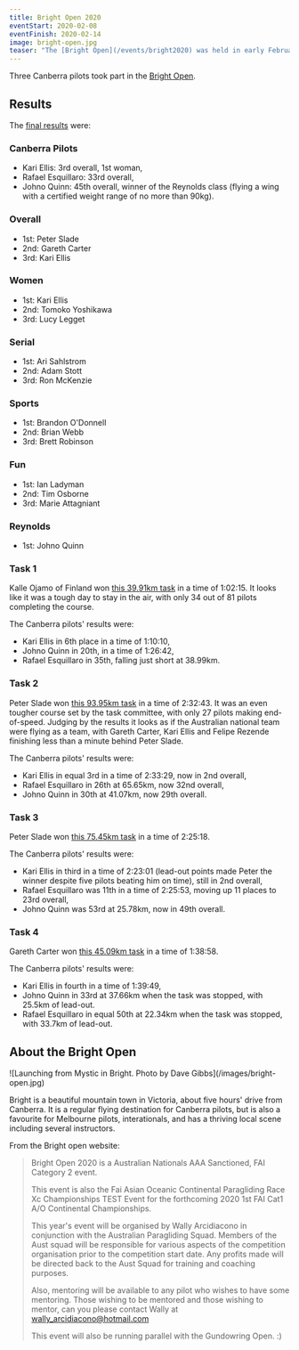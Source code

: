 ```yaml
---
title: Bright Open 2020
eventStart: 2020-02-08
eventFinish: 2020-02-14
image: bright-open.jpg
teaser: "The [Bright Open](/events/bright2020) was held in early February. Three Canberra pilots competed."
---
```

Three Canberra pilots took part in the [Bright Open](https://airtribune.com/bright-open-2020/info).

## Results

The [final results](http://xc.highcloud.net/comp_overall.html?comPk=281&tasPk=1258) were:

### Canberra Pilots

- Kari Ellis: 3rd overall, 1st woman,
- Rafael Esquillaro: 33rd overall,
- Johno Quinn: 45th overall, winner of the Reynolds class (flying a wing with a certified weight range of no more than 90kg).

### Overall

- 1st: Peter Slade
- 2nd: Gareth Carter
- 3rd: Kari Ellis

### Women

- 1st: Kari Ellis
- 2nd: Tomoko Yoshikawa
- 3rd: Lucy Legget

### Serial

- 1st: Ari Sahlstrom
- 2nd: Adam Stott
- 3rd: Ron McKenzie

### Sports

- 1st: Brandon O'Donnell
- 2nd: Brian Webb
- 3rd: Brett Robinson

### Fun

- 1st: Ian Ladyman
- 2nd: Tim Osborne
- 3rd: Marie Attagniant

### Reynolds

- 1st: Johno Quinn

### Task 1

Kalle Ojamo of Finland won [this 39.91km task](http://xc.highcloud.net/task_result.html?comPk=281&tasPk=1241) in a time of 1:02:15.
It looks like it was a tough day to stay in the air, with only 34 out of 81 pilots completing the course.

The Canberra pilots' results were:

- Kari Ellis in 6th place in a time of 1:10:10,
- Johno Quinn in 20th, in a time of 1:26:42,
- Rafael Esquillaro in 35th, falling just short at 38.99km.

### Task 2

Peter Slade won [this 93.95km task](http://xc.highcloud.net/task_result.html?comPk=281&tasPk=1256) in a time of 2:32:43.
It was an even tougher course set by the task committee, with only 27 pilots making end-of-speed.
Judging by the results it looks as if the Australian national team were flying as a team, with Gareth Carter, Kari Ellis and Felipe Rezende finishing less than a minute behind Peter Slade.

The Canberra pilots' results were:

- Kari Ellis in equal 3rd in a time of 2:33:29, now in 2nd overall, 
- Rafael Esquillaro in 26th at 65.65km, now 32nd overall,
- Johno Quinn in 30th at 41.07km, now 29th overall.

### Task 3

Peter Slade won [this 75.45km task](http://xc.highcloud.net/task_result.html?comPk=281&tasPk=1257) in a time of 2:25:18.

The Canberra pilots' results were:

- Kari Ellis in third in a time of 2:23:01 (lead-out points made Peter the winner despite five pilots beating him on time), still in 2nd overall,
- Rafael Esquillaro was 11th in a time of 2:25:53, moving up 11 places to 23rd overall,
- Johno Quinn was 53rd at 25.78km, now in 49th overall.

### Task 4

Gareth Carter won [this 45.09km task](http://xc.highcloud.net/task_result.html?comPk=281&tasPk=1258) in a time of 1:38:58.

The Canberra pilots' results were:

- Kari Ellis in fourth in a time of 1:39:49,
- Johno Quinn in 33rd at 37.66km when the task was stopped, with 25.5km of lead-out.
- Rafael Esquillaro in equal 50th at 22.34km when the task was stopped, with 33.7km of lead-out.

## About the Bright Open

<div class="inline-img">
![Launching from Mystic in Bright. Photo by Dave Gibbs](/images/bright-open.jpg)
</div>

Bright is a beautiful mountain town in Victoria, about five hours' drive from Canberra.
It is a regular flying destination for Canberra pilots, but is also a favourite for Melbourne pilots, interationals, and has a thriving local scene including several instructors.

From the Bright open website:

> Bright Open 2020 is a Australian Nationals AAA Sanctioned, FAI Category 2 event.
> 
> This event is also the Fai Asian Oceanic Continental Paragliding Race Xc Championships TEST Event for the forthcoming 2020 1st FAI Cat1 A/O Continental Championships.
> 
> This year's event will be organised by Wally Arcidiacono in conjunction with the Australian Paragliding Squad. Members of the Aust squad will be responsible for various aspects of the competition organisation prior to the competition start date. Any profits made will be directed back to the Aust Squad for training and coaching purposes.
> 
> Also, mentoring will be available to any pilot who wishes to have some mentoring. Those wishing to be mentored and those wishing to mentor, can you please contact Wally at wally_arcidiacono@hotmail.com
> 
> This event will also be running parallel with the Gundowring Open. :)
